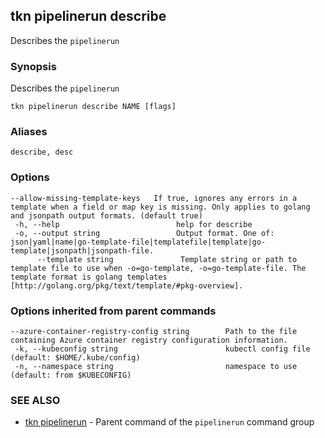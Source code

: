 ## tkn pipelinerun describe

Describes the `pipelinerun`

### Synopsis

Describes the `pipelinerun`

```
tkn pipelinerun describe NAME [flags]
```

### Aliases

```
describe, desc
```

### Options

```
--allow-missing-template-keys   If true, ignores any errors in a template when a field or map key is missing. Only applies to golang and jsonpath output formats. (default true)
 -h, --help                          help for describe
 -o, --output string                 Output format. One of: json|yaml|name|go-template-file|templatefile|template|go-template|jsonpath|jsonpath-file.
      --template string               Template string or path to template file to use when -o=go-template, -o=go-template-file. The template format is golang templates [http://golang.org/pkg/text/template/#pkg-overview].
```

### Options inherited from parent commands

```
--azure-container-registry-config string        Path to the file containing Azure container registry configuration information.
 -k, --kubeconfig string                        kubectl config file (default: $HOME/.kube/config)
 -n, --namespace string                         namespace to use (default: from $KUBECONFIG)
```

### SEE ALSO

* [tkn pipelinerun](tkn_pipelinerun.md)	 - Parent command of the `pipelinerun` command group
